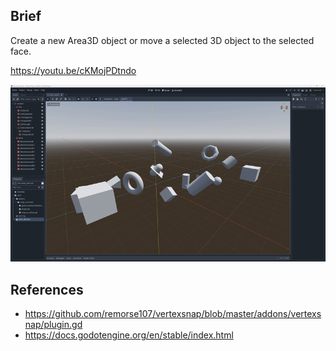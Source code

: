 ## Brief
Create a new Area3D object or move a selected 3D object to the selected face.

https://youtu.be/cKMojPDtndo

[![](docs/cKMojPDtndo.gif)](https://youtu.be/cKMojPDtndo)

## References
* https://github.com/remorse107/vertexsnap/blob/master/addons/vertexsnap/plugin.gd
* https://docs.godotengine.org/en/stable/index.html

